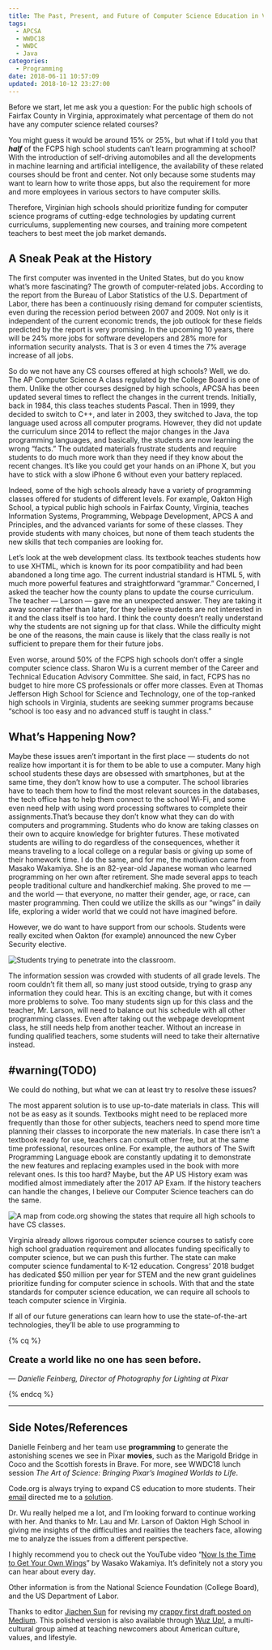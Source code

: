 ```yaml
---
title: The Past, Present, and Future of Computer Science Education in Virginian High Schools
tags:
  - APCSA
  - WWDC18
  - WWDC
  - Java
categories:
  - Programming
date: 2018-06-11 10:57:09
updated: 2018-10-12 23:27:00
---
```


Before we start, let me ask you a question: For the public high schools of Fairfax County in Virginia, approximately what percentage of them do not have any computer science related courses?

<!-- more -->

You might guess it would be around 15% or 25%, but what if I told you that ***half*** of the FCPS high school students can’t learn programming at school? With the introduction of self-driving automobiles and all the developments in machine learning and artificial intelligence, the availability of these related courses should be front and center. Not only because some students may want to learn how to write those apps, but also the requirement for more and more employees in various sectors to have computer skills.

Therefore, Virginian high schools should prioritize funding for computer science programs of cutting-edge technologies by updating current curriculums, supplementing new courses, and training more competent teachers to best meet the job market demands.

## A Sneak Peak at the History

The first computer was invented in the United States, but do you know what’s more fascinating? The growth of computer-related jobs. According to the report from the Bureau of Labor Statistics of the U.S. Department of Labor, there has been a continuously rising demand for computer scientists, even during the recession period between 2007 and 2009. Not only is it independent of the current economic trends, the job outlook for these fields predicted by the report is very promising. In the upcoming 10 years, there will be 24% more jobs for software developers and 28% more for information security analysts. That is 3 or even 4 times the 7% average increase of all jobs.

So do we not have any CS courses offered at high schools? Well, we do. The AP Computer Science A class regulated by the College Board is one of them. Unlike the other courses designed by high schools, APCSA has been updated several times to reflect the changes in the current trends. Initially, back in 1984, this class teaches students Pascal. Then in 1999, they decided to switch to C++, and later in 2003, they switched to Java, the top language used across all computer programs. However, they did not update the curriculum since 2014 to reflect the major changes in the Java programming languages, and basically, the students are now learning the wrong “facts.” The outdated materials frustrate students and require students to do much more work than they need if they know about the recent changes. It’s like you could get your hands on an iPhone X, but you have to stick with a slow iPhone 6 without even your battery replaced.

Indeed, some of the high schools already have a variety of programming classes offered for students of different levels. For example, Oakton High School, a typical public high schools in Fairfax County, Virginia, teaches Information Systems, Programming, Webpage Development, APCS A and Principles, and the advanced variants for some of these classes. They provide students with many choices, but none of them teach students the new skills that tech companies are looking for.

Let’s look at the web development class. Its textbook teaches students how to use XHTML, which is known for its poor compatibility and had been abandoned a long time ago. The current industrial standard is HTML 5, with much more powerful features and straightforward “grammar.” Concerned, I asked the teacher how the county plans to update the course curriculum. The teacher — Larson — gave me an unexpected answer. They are taking it away sooner rather than later, for they believe students are not interested in it and the class itself is too hard. I think the county doesn’t really understand why the students are not signing up for that class. While the difficulty might be one of the reasons, the main cause is likely that the class really is not sufficient to prepare them for their future jobs.

Even worse, around 50% of the FCPS high schools don’t offer a single computer science class. Sharon Wu is a current member of the Career and Technical Education Advisory Committee. She said, in fact, FCPS has no budget to hire more CS professionals or offer more classes. Even at Thomas Jefferson High School for Science and Technology, one of the top-ranked high schools in Virginia, students are seeking summer programs because “school is too easy and no advanced stuff is taught in class.”

## What’s Happening Now?

Maybe these issues aren’t important in the first place — students do not realize how important it is for them to be able to use a computer. Many high school students these days are obsessed with smartphones, but at the same time, they don’t know how to use a computer. The school libraries have to teach them how to find the most relevant sources in the databases, the tech office has to help them connect to the school Wi-Fi, and some even need help with using word processing softwares to complete their assignments.That’s because they don’t know what they can do with computers and programming. Students who do know are taking classes on their own to acquire knowledge for brighter futures. These motivated students are willing to do regardless of the consequences, whether it means traveling to a local college on a regular basis or giving up some of their homework time. I do the same, and for me, the motivation came from Masako Wakamiya. She is an 82-year-old Japanese woman who learned programming on her own after retirement. She made several apps to teach people traditional culture and handkerchief making. She proved to me — and the world — that everyone, no matter their gender, age, or race, can master programming. Then could we utilize the skills as our “wings” in daily life, exploring a wider world that we could not have imagined before.

However, we do want to have support from our schools. Students were really excited when Oakton (for example) announced the new Cyber Security elective.

![Students trying to penetrate into the classroom.](https://user-images.githubusercontent.com/10842684/46906595-f47c2c80-ced3-11e8-984e-5ba26a913e12.jpg)

The information session was crowded with students of all grade levels. The room couldn’t fit them all, so many just stood outside, trying to grasp any information they could hear. This is an exciting change, but with it comes more problems to solve. Too many students sign up for this class and the teacher, Mr. Larson, will need to balance out his schedule with all other programming classes. Even after taking out the webpage development class, he still needs help from another teacher. Without an increase in funding qualified teachers, some students will need to take their alternative instead.

## #warning(TODO)

We could do nothing, but what we can at least try to resolve these issues?

The most apparent solution is to use up-to-date materials in class. This will not be as easy as it sounds. Textbooks might need to be replaced more frequently than those for other subjects, teachers need to spend more time planning their classes to incorporate the new materials. In case there isn’t a textbook ready for use, teachers can consult other free, but at the same time professional, resources online. For example, the authors of The Swift Programming Language ebook are constantly updating it to demonstrate the new features and replacing examples used in the book with more relevant ones. Is this too hard? Maybe, but the AP US History exam was modified almost immediately after the 2017 AP Exam. If the history teachers can handle the changes, I believe our Computer Science teachers can do the same.

![A map from code.org showing the states that require all high schools to have CS classes.](https://user-images.githubusercontent.com/10842684/46906599-f7771d00-ced3-11e8-9712-2995d94ac2d2.png)

Virginia already allows rigorous computer science courses to satisfy core high school graduation requirement and allocates funding specifically to computer science, but we can push this further. The state can make computer science fundamental to K-12 education. Congress’ 2018 budget has dedicated $50 million per year for STEM and the new grant guidelines prioritize funding for computer science in schools. With that and the state standards for computer science education, we can require all schools to teach computer science in Virginia.

If all of our future generations can learn how to use the state-of-the-art technologies, they’ll be able to use programming to

{% cq %}

<p style="font-size: 1.3em;font-weight:bold">Create a world like no one has seen before.</p>

— *Danielle Feinberg, Director of Photography for Lighting at Pixar*

{% endcq %}

---

## Side Notes/References

Danielle Feinberg and her team use **programming** to generate the astonishing scenes we see in Pixar **movies**, such as the Marigold Bridge in Coco and the Scottish forests in Brave. For more, see WWDC18 lunch session *The Art of Science: Bringing Pixar’s Imagined Worlds to Life*.

Code.org is always trying to expand CS education to more students. Their [email](https://docs.google.com/document/d/15zBdBbXUA-yEzxEq0VeWAEb9nXuGjmNFWNrYp6UdM8U/edit) directed me to a [solution](https://code.org/files/Making_CS_Fundamental.pdf).

Dr. Wu really helped me a lot, and I’m looking forward to continue working with her. And thanks to Mr. Lau and Mr. Larson of Oakton High School in giving me insights of the difficulties and realities the teachers face, allowing me to analyze the issues from a different perspective.

I highly recommend you to check out the YouTube video “[Now Is the Time to Get Your Own Wings](https://www.youtube.com/watch?v=gUjXiYtOC7Y)” by Wasako Wakamiya. It’s definitely not a story you can hear about every day.

Other information is from the National Science Foundation (College Board), and the US Department of Labor.

Thanks to editor [Jiachen Sun](https://www.uscecc.org/wuzup-team-bio) for revising my [crappy first draft posted on Medium](https://medium.com/@Apollonian/the-past-present-and-future-of-cs-education-in-virginia-high-schools-88b892d8c320). This polished version is also available through [Wuz Up!](https://www.uscecc.org/computer-science-education), a multi-cultural group aimed at teaching newcomers about American culture, values, and lifestyle.
